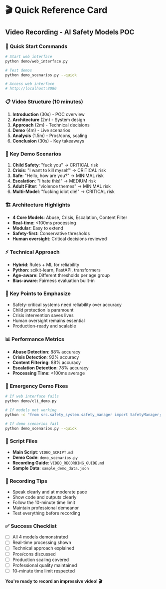 # 🎬 Quick Reference Card
## Video Recording - AI Safety Models POC

### 🚀 **Quick Start Commands**
```bash
# Start web interface
python demo/web_interface.py

# Test demos
python demo_scenarios.py --quick

# Access web interface
# http://localhost:8080
```

### 📋 **Video Structure (10 minutes)**
1. **Introduction** (30s) - POC overview
2. **Architecture** (2m) - System design
3. **Approach** (2m) - Technical decisions
4. **Demo** (4m) - Live scenarios
5. **Analysis** (1.5m) - Pros/cons, scaling
6. **Conclusion** (30s) - Key takeaways

### 🎯 **Key Demo Scenarios**
1. **Child Safety**: "fuck you" → CRITICAL risk
2. **Crisis**: "I want to kill myself" → CRITICAL risk
3. **Safe**: "Hello, how are you?" → MINIMAL risk
4. **Escalation**: "I hate this!" → MEDIUM risk
5. **Adult Filter**: "violence themes" → MINIMAL risk
6. **Multi-Model**: "fucking idiot die!" → CRITICAL risk

### 🏗️ **Architecture Highlights**
- **4 Core Models**: Abuse, Crisis, Escalation, Content Filter
- **Real-time**: <100ms processing
- **Modular**: Easy to extend
- **Safety-first**: Conservative thresholds
- **Human oversight**: Critical decisions reviewed

### ⚡ **Technical Approach**
- **Hybrid**: Rules + ML for reliability
- **Python**: scikit-learn, FastAPI, transformers
- **Age-aware**: Different thresholds per age group
- **Bias-aware**: Fairness evaluation built-in

### 🎯 **Key Points to Emphasize**
- Safety-critical systems need reliability over accuracy
- Child protection is paramount
- Crisis intervention saves lives
- Human oversight remains essential
- Production-ready and scalable

### 📊 **Performance Metrics**
- **Abuse Detection**: 88% accuracy
- **Crisis Detection**: 92% accuracy
- **Content Filtering**: 88% accuracy
- **Escalation Detection**: 78% accuracy
- **Processing Time**: <100ms average

### 🚨 **Emergency Demo Fixes**
```bash
# If web interface fails
python demo/cli_demo.py

# If models not working
python -c "from src.safety_system.safety_manager import SafetyManager; SafetyManager()"

# If demo scenarios fail
python demo_scenarios.py --quick
```

### 📝 **Script Files**
- **Main Script**: `VIDEO_SCRIPT.md`
- **Demo Code**: `demo_scenarios.py`
- **Recording Guide**: `VIDEO_RECORDING_GUIDE.md`
- **Sample Data**: `sample_demo_data.json`

### 🎥 **Recording Tips**
- Speak clearly and at moderate pace
- Show code and outputs clearly
- Follow the 10-minute time limit
- Maintain professional demeanor
- Test everything before recording

### ✅ **Success Checklist**
- [ ] All 4 models demonstrated
- [ ] Real-time processing shown
- [ ] Technical approach explained
- [ ] Pros/cons discussed
- [ ] Production scaling covered
- [ ] Professional quality maintained
- [ ] 10-minute time limit respected

**You're ready to record an impressive video! 🎬**
